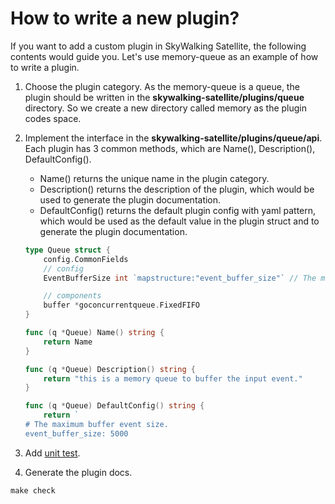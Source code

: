 # How to write a new plugin?
If you want to add a custom plugin in SkyWalking Satellite, the following contents would guide you.
Let's use memory-queue as an example of how to write a plugin.

1. Choose the plugin category. As the memory-queue is a queue, the plugin should be written in the **skywalking-satellite/plugins/queue** directory. So we create a new directory called memory as the plugin codes space.  

2. Implement the interface in the **skywalking-satellite/plugins/queue/api**. Each plugin has 3 common methods, which are Name(), Description(), DefaultConfig().
    - Name() returns the unique name in the plugin category.
    - Description() returns the description of the plugin, which would be used to generate the plugin documentation.
    - DefaultConfig() returns the default plugin config with yaml pattern, which would be used as the default value in the plugin struct and to generate the plugin documentation.
    ```go
    type Queue struct {
    	config.CommonFields
    	// config
    	EventBufferSize int `mapstructure:"event_buffer_size"` // The maximum buffer event size.
    
    	// components
    	buffer *goconcurrentqueue.FixedFIFO
    }
    
    func (q *Queue) Name() string {
    	return Name
    }
    
    func (q *Queue) Description() string {
    	return "this is a memory queue to buffer the input event."
    }
    
    func (q *Queue) DefaultConfig() string {
    	return `
    # The maximum buffer event size.
    event_buffer_size: 5000
    ```
   
3. Add [unit test](../test/test.md).
4. Generate the plugin docs.
```shell script
make check
```



